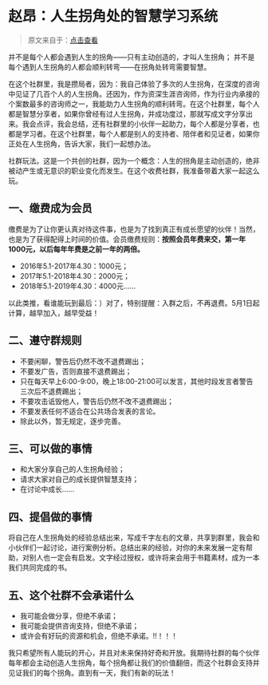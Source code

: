 # 赵昂：人生拐角处的智慧学习系统

> 原文来自于：[点击查看][1]

并不是每个人都会遇到人生的拐角——只有主动创造的，才叫人生拐角；
并不是每个遇到人生拐角的人都会顺利转弯——在拐角处转弯需要智慧。

在这个社群里，我是攒局者，因为：我自己体验了多次的人生拐角，在深度的咨询中见证了几百个人的人生拐角。还因为，作为资深生涯咨询师，作为行业内承接的个案数最多的咨询师之一，我能助力人生拐角的顺利转弯。在这个社群里，每个人都是智慧分享者，如果你曾经有过人生拐角，并成功度过，那就写成文字分享出来。我会点评，我会总结，还有社群里的小伙伴一起助力，每个人都是分享者，也都是学习者。在这个社群里，每个人都是别人的支持者、陪伴者和见证者，如果你正处在人生拐角，告诉大家，我们一起想办法。

社群玩法。这是一个共创的社群，因为一个概念：人生的拐角是主动创造的，绝非被动产生或无意识的职业变化而发生。在这个收费社群，我准备带着大家一起这么玩。 

## 一、缴费成为会员

缴费是为了让你更认真对待这件事，也是为了找到真正有成长愿望的伙伴！当然，也是为了获得配得上时间的价值。会员缴费规则：**按照会员年费来交，第一年1000元，以后每年年费是之前一年的两倍。**

- 2016年5.1-2017年4.30：1000元；
- 2017年5.1-2018年4.30：2000元；
- 2018年5.1-2019年4.30：4000元……

以此类推，看谁能玩到最后：）对了，特别提醒：入群之后，不再退费。5月1日起计算，越早加入，越早受益！

## 二、遵守群规则

- 不要闲聊，警告后仍然不改不退费踢出；
- 不要发广告，否则直接不退费踢出；
- 只在每天早上6:00-9:00，晚上18:00-21:00可以发言，其他时段发言者警告三次后不退费踢出；
- 不要攻击诋毁他人，警告后仍然不改不退费踢出；
- 不要发表任何不适合在公共场合发表的言论。
- 除此以外，暂无规定，逐步完善。

## 三、可以做的事情

- 和大家分享自己的人生拐角经验；
- 请求大家对自己的成长提供智慧支持；
- 在讨论中成长……

## 四、提倡做的事情

将自己在人生拐角处的经验总结出来，写成千字左右的文章，共享到群里，我会和小伙伴们一起讨论，进行案例分析。总结出来的经验，对你的未来发展一定有帮助，对别人也一定会有启发。文字经过授权，或许将来会用于书籍素材，成为一本我们共同完成的书。

## 五、这个社群不会承诺什么

- 我可能会做分享，但绝不承诺； 
- 我可能会提供咨询支持，但绝不承诺；
- 或许会有好玩的资源和机会，但绝不承诺。!!！！！

我只希望所有人能玩的开心，并且对未来保持好奇和开放。我期待社群的每个伙伴每年都会主动创造人生拐角，每个拐角都让我们的价值翻倍，而这个社群会支持并见证我们的每个拐角。直到有一天，我们有新的玩法！

[1]:	https://mp.weixin.qq.com/s?__biz=MzI2MzA2NzIyMg==&mid=503514124&idx=2&sn=1a1fe7d1118336216a8653ff9b943f53
